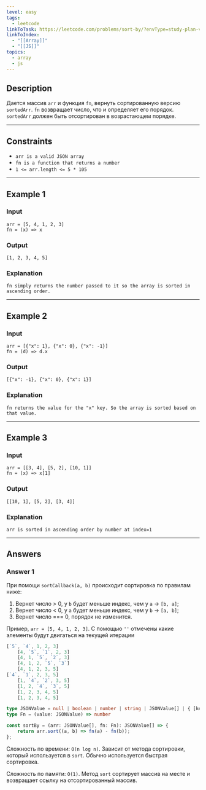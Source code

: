 ```yaml
---
level: easy
tags:
  - leetcode
linkToTask: https://leetcode.com/problems/sort-by/?envType=study-plan-v2&envId=30-days-of-javascript
linkToIndex:
  - "[[Array]]"
  - "[[JS]]"
topics:
  - array
  - js
---
```

## Description

Дается массив `arr` и функция `fn`, вернуть сортированную версию `sortedArr`. `fn` возвращает число, что и определяет его порядок. `sortedArr` должен быть отсортирован в возрастающем порядке.

---
## Constraints

- `arr is a valid JSON array`
- `fn is a function that returns a number`
- `1 <= arr.length <= 5 * 105`

---
## Example 1

### Input

```
arr = [5, 4, 1, 2, 3]
fn = (x) => x
```
### Output

```
[1, 2, 3, 4, 5]
```
### Explanation

```
fn simply returns the number passed to it so the array is sorted in ascending order.
```

---
## Example 2

### Input

```
arr = [{"x": 1}, {"x": 0}, {"x": -1}]
fn = (d) => d.x
```
### Output

```
[{"x": -1}, {"x": 0}, {"x": 1}]
```
### Explanation

```
fn returns the value for the "x" key. So the array is sorted based on that value.
```

---
## Example 3

### Input

```
arr = [[3, 4], [5, 2], [10, 1]]
fn = (x) => x[1]
```
### Output

```
[[10, 1], [5, 2], [3, 4]]
```
### Explanation

```
arr is sorted in ascending order by number at index=1
```

---
## Answers

### Answer 1

При помощи `sortCallback(a, b)` происходит сортировка по правилам ниже:
1. Вернет число > 0, у `b` будет меньше индекс, чем у `a` -> `[b, a]`;
2. Вернет число < 0, у `a` будет меньше индекс, чем у `b` -> `[a, b]`;
3. Вернет число === 0, порядок не изменится.

Пример, `arr = [5, 4, 1, 2, 3]`. С помощью `''` отмечены какие элементы будут двигаться на текущей итерации

```js
[`5`, `4`, 1, 2, 3]
    [4, `5`, `1`, 2, 3]
    [4, 1, `5`, `2`, 3]
    [4, 1, 2, `5`, `3`]
    [4, 1, 2, 3, 5]
[`4`, `1`, 2, 3, 5]
    [1, `4`, `2`, 3, 5]
    [1, 2, `4`, `3`, 5]
    [1, 2, 3, 4, 5]
    [1, 2, 3, 4, 5]
```

```typescript
type JSONValue = null | boolean | number | string | JSONValue[] | { [key: string]: JSONValue };
type Fn = (value: JSONValue) => number

const sortBy = (arr: JSONValue[], fn: Fn): JSONValue[] => {
	return arr.sort((a, b) => fn(a) - fn(b));
};
```

Сложность по времени: `O(n log n)`. Зависит от метода сортировки, который используется в `sort`. Обычно используется быстрая сортировка.

Сложность по памяти: `O(1)`. Метод `sort` сортирует массив на месте и возвращает ссылку на отсортированный массив.


